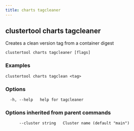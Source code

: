 ```yaml
---
title: charts tagcleaner
---
```

## clustertool charts tagcleaner

Creates a clean version tag from a container digest

```
clustertool charts tagcleaner [flags]
```

### Examples

```
clustertool charts tagclean <tag>
```

### Options

```
  -h, --help   help for tagcleaner
```

### Options inherited from parent commands

```
      --cluster string   Cluster name (default "main")
```
